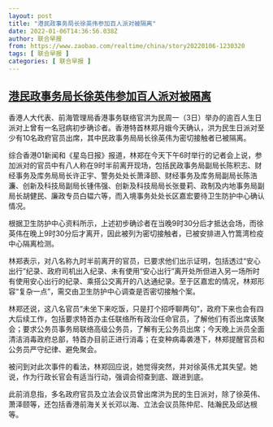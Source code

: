 ```yaml
---
layout: post
title: "港民政事务局长徐英伟参加百人派对被隔离"
date: 2022-01-06T14:36:56.038Z
author: 联合早报
from: https://www.zaobao.com/realtime/china/story20220106-1230320
tags: [ 联合早报 ]
categories: [ 联合早报 ]
---
```

<!--1641494580000-->
[港民政事务局长徐英伟参加百人派对被隔离](https://www.zaobao.com/realtime/china/story20220106-1230320)
------

<div>
<p>香港人大代表、前海管理局香港事务联络官洪为民周一（3日）举办的逾百人生日派对上曾有一名冠病初步确诊者。香港特首林郑月娥今天确认，洪为民生日派对至少有10名政府官员出席，其中民政事务局局长徐英伟为密切接触者已被隔离。&nbsp;</p><p>综合香港01新闻和《星岛日报》报道，林郑在今天下午6时举行的记者会上说，参加派对的官员中有八人称在9时半前离开现场，包括民政事务局副局长陈积志、财经事务及库务局局长许正宇、警务处处长萧泽颐、财经事务及库务局副局长陈浩濂、创新及科技局副局长锺伟强、创新及科技局局长张曼莉、政制及内地事务局副局长胡健民、廉政专员白韫六等，而入境事务处处长区嘉宏要待卫生防护中心确认情况。</p><p>根据卫生防护中心资料所示，上述初步确诊者在当晚9时30分后才抵达会场，而徐英伟在晚上9时30分后才离开，因此被列为密切接触者，已被安排进入竹篙湾检疫中心隔离检测。</p><section id="imu"><div id="dfp-ad-imu1">        </div></section><p>林郑表示，对八名称九时半前离开的官员，已要求他们出示证明，包括透过“安心出行”纪录、政府司机出入纪录、未有使用“安心出行”离开处所但进入另一场所时有使用安心出行的纪录、乘搭公交离开的八达通纪录。至于区嘉宏的情况，林郑形容“复杂一点”，需交由卫生防护中心调查是否密切接触个案。</p><p>林郑还说，这八名官员“未坐下来吃饭，只是打个招呼聊两句”，政府下来也会有四大后续工作，包括要求特首办主任联络所有政治任命官员，了解他们有否出席该聚会；要求公务员事务局联络高级公务员，了解有无公务员出席；今天晚上派员全面清洁消毒政府总部，特首办目前正进行消毒；在变种病毒袭港下，林郑提醒官员和公务员严守纪律、避免聚会。</p><p>被问到对此次事件的看法，林郑回应说，她觉得突然，并对徐英伟尤其失望。她说，作为行政长官会有适当行动，强调会彻查到底、跟进到底。</p><div id="innity-in-post"></div><div id="dfp-ad-midarticlespecial">        </div><p>此前消息指，多名政府官员及立法会议员曾出席洪为民的生日派对，除了徐英伟、萧泽颐等，还包括香港前海关关长邓以海、立法会议员陈仲尼、陆瀚民及邱达根等。</p>      <div class="cx_paywall_placeholder" id="sph_cdp_40"></div>
</div>
